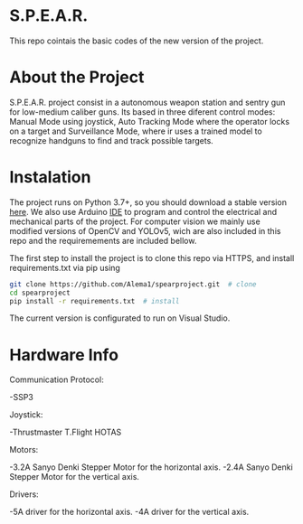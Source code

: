 # S.P.E.A.R.

This repo cointais the basic codes of the new version of the project.

# About the Project

S.P.E.A.R. project consist in a autonomous weapon station and sentry gun for low-medium caliber guns. Its based in three diferent control modes: Manual Mode using joystick, Auto Tracking Mode where the operator locks on a target and Surveillance Mode, where ir uses a trained model to recognize handguns to find and track possible targets.

# Instalation

The project runs on Python 3.7+, so you should download a stable version [here](https://www.python.org/downloads/). We also use Arduino [IDE](https://www.arduino.cc/en/software) to program and control the electrical and mechanical parts of the project. For computer vision we mainly use modified versions of OpenCV and YOLOv5, wich are also included in this repo and the requiremements are included bellow. 

The first step to install the project is to clone this repo via HTTPS, and install requirements.txt via pip using

```bash
git clone https://github.com/Alema1/spearproject.git  # clone
cd spearproject
pip install -r requirements.txt  # install
```
 The current version is configurated to run on Visual Studio.

# Hardware Info

Communication Protocol:

 -SSP3

Joystick:

 -Thrustmaster T.Flight HOTAS

Motors:

 -3.2A Sanyo Denki Stepper Motor for the horizontal axis.
 -2.4A Sanyo Denki Stepper Motor for the vertical axis.

Drivers:

 -5A driver for the horizontal axis.
 -4A driver for the vertical axis.
